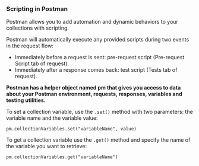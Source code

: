 ### Scripting in Postman
Postman allows you to add automation and dynamic behaviors to your collections with scripting.

Postman will automatically execute any provided scripts during two events in the request flow:

* Immediately before a request is sent: pre-request script (Pre-request Script tab of request).
* Immediately after a response comes back: test script (Tests tab of request).

<strong>Postman has a helper object named pm that gives you access to data about your Postman environment, requests, responses, variables and testing utilities. </strong>

To set a collection variable, use the `.set()` method with two parameters: the variable name and the variable value:

` pm.collectionVariables.set("variableName", value) `

To get a collection variable use the `.get()` method and specify the name of the variable you want to retrieve:

`pm.collectionVariables.get("variableName")`
